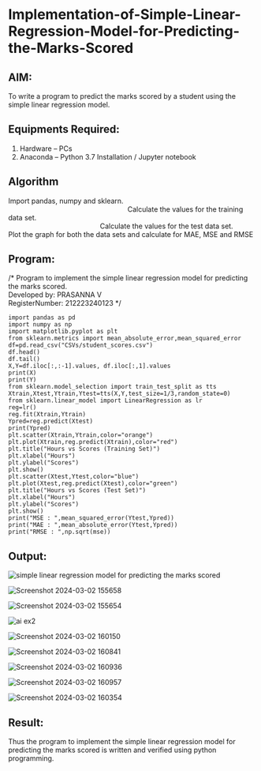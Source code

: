 # Implementation-of-Simple-Linear-Regression-Model-for-Predicting-the-Marks-Scored

## AIM:
To write a program to predict the marks scored by a student using the simple linear regression model.

## Equipments Required:
1. Hardware – PCs
2. Anaconda – Python 3.7 Installation / Jupyter notebook

## Algorithm
Import pandas, numpy and sklearn. <br>                 
Calculate the values for the training data set.<br>             
Calculate the values for the test data set.<br>
Plot the graph for both the data sets and calculate for MAE, MSE and RMSE
## Program:
/*
Program to implement the simple linear regression model for predicting the marks scored.<br>
Developed by: PRASANNA V<br>
RegisterNumber:  212223240123
*/
```
import pandas as pd
import numpy as np
import matplotlib.pyplot as plt
from sklearn.metrics import mean_absolute_error,mean_squared_error
df=pd.read_csv("CSVs/student_scores.csv")
df.head()
df.tail()
X,Y=df.iloc[:,:-1].values, df.iloc[:,1].values
print(X)
print(Y)
from sklearn.model_selection import train_test_split as tts
Xtrain,Xtest,Ytrain,Ytest=tts(X,Y,test_size=1/3,random_state=0)
from sklearn.linear_model import LinearRegression as lr
reg=lr()
reg.fit(Xtrain,Ytrain)
Ypred=reg.predict(Xtest)
print(Ypred)
plt.scatter(Xtrain,Ytrain,color="orange")
plt.plot(Xtrain,reg.predict(Xtrain),color="red")
plt.title("Hours vs Scores (Training Set)")
plt.xlabel("Hours")
plt.ylabel("Scores")
plt.show()
plt.scatter(Xtest,Ytest,color="blue")
plt.plot(Xtest,reg.predict(Xtest),color="green")
plt.title("Hours vs Scores (Test Set)")
plt.xlabel("Hours")
plt.ylabel("Scores")
plt.show()
print("MSE : ",mean_squared_error(Ytest,Ypred))
print("MAE : ",mean_absolute_error(Ytest,Ypred))
print("RMSE : ",np.sqrt(mse))
```
## Output:

![simple linear regression model for predicting the marks scored](sam.png)

![Screenshot 2024-03-02 155658](https://github.com/Dharma23012432/Implementation-of-Simple-Linear-Regression-Model-for-Predicting-the-Marks-Scored/assets/152275002/0cee05ae-7270-417d-98bf-28372c8c89e3)

![Screenshot 2024-03-02 155654](https://github.com/Dharma23012432/Implementation-of-Simple-Linear-Regression-Model-for-Predicting-the-Marks-Scored/assets/152275002/7a891bbb-f462-4784-b7e7-f91580d50cbd)

![ai ex2](https://github.com/Dharma23012432/Implementation-of-Simple-Linear-Regression-Model-for-Predicting-the-Marks-Scored/assets/152275002/aea46236-47d5-4a7d-83e1-daff65870248)

![Screenshot 2024-03-02 160150](https://github.com/Dharma23012432/Implementation-of-Simple-Linear-Regression-Model-for-Predicting-the-Marks-Scored/assets/152275002/45a15289-76b7-4f2a-a4d7-95efaffa4491)

![Screenshot 2024-03-02 160841](https://github.com/Dharma23012432/Implementation-of-Simple-Linear-Regression-Model-for-Predicting-the-Marks-Scored/assets/152275002/42b45ea8-2a8e-45af-86ef-56b52204ca2d)

![Screenshot 2024-03-02 160936](https://github.com/Dharma23012432/Implementation-of-Simple-Linear-Regression-Model-for-Predicting-the-Marks-Scored/assets/152275002/c30fec44-f684-4ea2-8f67-fb7543245022)

![Screenshot 2024-03-02 160957](https://github.com/Dharma23012432/Implementation-of-Simple-Linear-Regression-Model-for-Predicting-the-Marks-Scored/assets/152275002/dd1f87be-3de1-4150-9942-bd85660ab845)


![Screenshot 2024-03-02 160354](https://github.com/Dharma23012432/Implementation-of-Simple-Linear-Regression-Model-for-Predicting-the-Marks-Scored/assets/152275002/ca6a564d-8e06-4a62-8456-355b72e537a8)


## Result:
Thus the program to implement the simple linear regression model for predicting the marks scored is written and verified using python programming.

